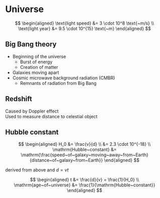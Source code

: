 # Universe

$$
\begin{aligned}
  \text{light speed} &= 3 \cdot 10^8 \text{~m/s} \\
  \text{light year} &= 9.5 \cdot 10^{15} \text{~m}
\end{aligned}
$$

## Big Bang theory

- Beginning of the universe
   - Burst of energy
   - Creation of matter
- Galaxies moving apart
- Cosmic microwave background radiation (CMBR)
    - Remnants of radiation from Big Bang

## Redshift

Caused by Doppler effect \
Used to measure distance to celestial object

## Hubble constant

$$
\begin{aligned}
  H_0 &= \frac{v}{d} \\
  &= 2.3 \cdot 10^{-18} \\
  \mathrm{Hubble~constant} &= \mathrm{\frac{speed~of~galaxy~moving~away~from~Earth}{distance~of~galaxy~from~Earth}}
\end{aligned}
$$

derived from above and $d=vt$

$$
\begin{aligned}
  t &= \frac{d}{v} = \frac{1}{H_0} \\
  \mathrm{age~of~universe} &= \frac{1}{\mathrm{Hubble~constant}}
\end{aligned}
$$
